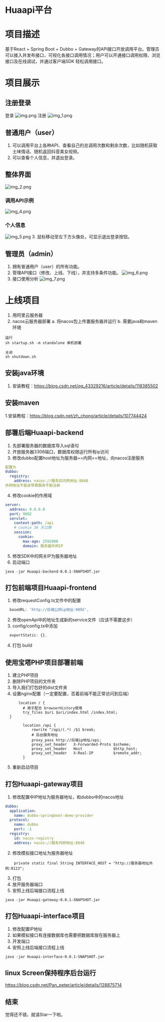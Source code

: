 # Huaapi平台
# 项目描述
基于React + Spring Boot + Dubbo + Gateway的API接口开放调用平台。管理员可以接入并发布接口，可视化各接口调用情况；用户可以开通接口调用权限、浏览接口及在线调试，并通过客户端SDK 轻松调用接口。

# 项目展示
## 注册登录
登录
![img.png](img.png)
注册
![img_1.png](img_1.png)
## 普通用户（user）
1. 可以调用平台上各种API、查看自己的总调用次数和剩余次数，比如随机获取土味情话、随机返回抖音美女视频。
2. 可以查看个人信息，并退出登录。
## 整体界面
![img_2.png](img_2.png)
### 调用API示例
![img_4.png](img_4.png)
### 个人信息
![img_5.png](img_5.png)
3. 鼠标移动至左下方头像处，可显示退出登录按钮。
## 管理员（admin）
1. 拥有普通用户（user）的所有功能。
2. 管理API接口（修改、上线、下线），并支持多条件功能。
![img_6.png](img_6.png)
3. 接口使用分析
![img_7.png](img_7.png)

# 上线项目
1. 用阿里云服务器
2. nacos云服务器部署
   a. 将nacos包上传置服务器并运行
   b. 需要java和maven环境
```
运行
sh startup.sh -m standalone 单机部署

关闭
sh shutdown.sh
```
## 安装java环境
1. 安装教程：https://blog.csdn.net/qq_43329216/article/details/118385502
## 安装maven
1.安装教程：https://blog.csdn.net/zh_chong/article/details/107744424

## 部署后端Huaapi-backend
1. 先部署服务器的数据库导入sql语句
2. 开放服务器3306端口，数据库权限运行所有ip访问
3. 修改dubbo配置host地址为服务器==内网==地址，向nacos注册服务
```yml
配置为
dubbo:
  registry:
    address: nacos://服务区内网地址:8848
外网地址不能会导致服务不能注册
```
4. 修改cookie的作用域
```yml
server:
  address: 0.0.0.0
  port: 9092
  servlet:
    context-path: /api
    # cookie 30 天过期
    session:
      cookie:
        max-age: 2592000
        domain: 服务器外网IP
```
5. 修改SDK中的网关IP为服务器地址
5. 启动端口
```
java -jar Huaapi-backend-0.0.1-SNAPSHOT.jar 
```

## 打包前端项目Huaapi-frontend
1. 修改requestConfig.ts文件中的配置
```ts
  baseURL: 'http://后端公网ip地址:9092',
```
2. 修改openApi中的地址生成新的service文件（应该不需要这步）
3. config/config.ts中添加
```ts
  exportStatic: {},
```
4. 打包 build
## 使用宝塔PHP项目部署前端
1. 建立PHP项目
2. 删除PHP项目的文件夹
3. 导入我们打包好的dist文件夹
4. 设置nginx配置（一定要配置，否着前端不能正常访问到后端）
```
      location / {
        # 用于配合 browserHistory使用
        try_files $uri $uri/index.html /index.html;
  }
    
        location /api {
            rewrite ^/api/(.*) /$1 break;
            # 后台服务地址
            proxy_pass http://后端ip地址/api;
            proxy_set_header   X-Forwarded-Proto $scheme;
            proxy_set_header   Host              $http_host;
            proxy_set_header   X-Real-IP         $remote_addr;
        }
```
5. 重新启动项目


## 打包Huaapi-gateway项目
1. 修改配置中IP地址为服务器地址，和dubbo中的nacos地址
```yml
dubbo:
  application:
    name: dubbo-springboot-demo-provider
  protocol:
    name: dubbo
    port: -1
  registry:
    id: nacos-registry
    address: nacos://服务内网地址:8848
```
2. 修改模拟接口地址为服务器地址
```
    private static final String INTERFACE_HOST = "http://服务器地址外网:8123";
```
3. 打包
4. 放开服务器端口
5. 安照上线后端接口流程上线
```
java -jar Huaapi-gateway-0.0.1-SNAPSHOT.jar
```
## 打包Huaapi-interface项目
1. 修改配置IP地址
2. 如果模拟接口有连接数据库也需要把数据库放在服务器上
3. 开发端口
4. 安照上线后端接口流程上线
```
java -jar Huaapi-interface-0.0.1-SNAPSHOT.jar
```



## linux Screen保持程序后台运行
https://blog.csdn.net/Pan_peter/article/details/128875714

## 结束
觉得还不错，就请Star一下啦。
